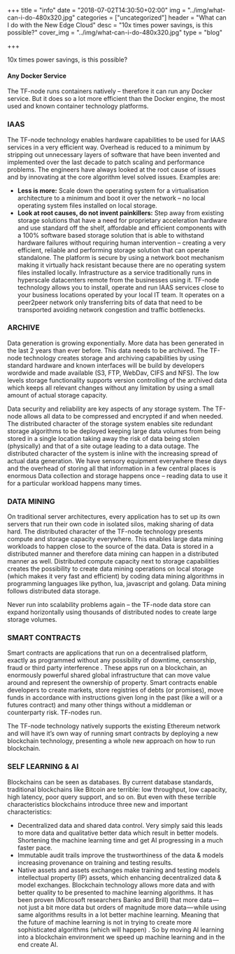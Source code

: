+++
title = "info"
date = "2018-07-02T14:30:50+02:00"
img = "../img/what-can-i-do-480x320.jpg"
categories = ["uncategorized"]
header = "What can I do with the New Edge Cloud"
desc = "10x times power savings, is this possible?"
cover_img = "../img/what-can-i-do-480x320.jpg"
type = "blog"

+++

10x times power savings, is this possible?

#### Any Docker Service
The TF-node runs containers natively – therefore it can run any Docker service. But it does so a lot more efficient than the Docker engine, the most used and known container technology platforms.

### IAAS
The TF-node technology enables hardware capabilities to be used for IAAS services in a very efficient way. Overhead is reduced to a minimum by stripping out unnecessary layers of software that have been invented and implemented over the last decade to patch scaling and performance problems. The engineers have always looked at the root cause of issues and by innovating at the core algorithm level solved issues. Examples are:

* **Less is more:** Scale down the operating system for a virtualisation architecture to a minimum and boot it over the network – no local operating system files installed on local storage.
* **Look at root causes, do not invent painkillers:** Step away from existing storage solutions that have a need for proprietary acceleration hardware and use standard off the shelf, affordable and efficient components with a 100% software based storage solution that is able to withstand hardware failures without requiring human intervention – creating a very efficient, reliable and performing storage solution that can operate standalone.
The platform is secure by using a network boot mechanism making it virtually hack resistant because there are no operating system files installed locally. Infrastructure as a service traditionally runs in hyperscale datacenters remote from the businesses using it. TF-node technology allows you to install, operate and run IAAS services close to your business locations operated by your local IT team. It operates on a peer2peer network only transferring bits of data that need to be transported avoiding network congestion and traffic bottlenecks.

### ARCHIVE
Data generation is growing exponentially. More data has been generated in the last 2 years than ever before. This data needs to be archived. The TF-node technology creates storage and archiving capabilities by using standard hardware and known interfaces will be build by developers wordwide and made available (S3, FTP, WebDav, CIFS and NFS). The low levels storage functionality supports version controlling of the archived data which keeps all relevant changes without any limitation by using a small amount of actual storage capacity.

Data security and reliability are key aspects of any storage system. The TF-node allows all data to be compressed and encrypted if and when needed. The distributed character of the storage system enables site redundant storage algorithms to be deployed keeping large data volumes from being stored in a single location taking away the risk of data being stolen (physically) and that of a site outage leading to a data outage. The distributed character of the system is inline with the increasing spread of actual data generation. We have sensory equipment everywhere these days and the overhead of storing all that information in a few central places is enormous Data collection and storage happens once – reading data to use it for a particular workload happens many times.

### DATA MINING
On traditional server architectures, every application has to set up its own servers that run their own code in isolated silos, making sharing of data hard. The distributed character of the TF-node technology presents compute and storage capacity everywhere. This enables large data mining workloads to happen close to the source of the data. Data is stored in a distributed manner and therefore data mining can happen in a distributed manner as well. Distributed compute capacity next to storage capabilities creates the possibility to create data mining operations on local storage (which makes it very fast and efficient) by coding data mining algorithms in programming languages like python, lua, javascript and golang. Data mining follows distributed data storage.

Never run into scalability problems again – the TF-node data store can expand horizontally using thousands of distributed nodes to create large storage volumes.

### SMART CONTRACTS
Smart contracts are applications that run on a decentralised platform, exactly as programmed without any possibility of downtime, censorship, fraud or third party interference . These apps run on a blockchain, an enormously powerful shared global infrastructure that can move value around and represent the ownership of property. Smart contracts enable developers to create markets, store registries of debts (or promises), move funds in accordance with instructions given long in the past (like a will or a futures contract) and many other things without a middleman or counterparty risk. TF-nodes run.

The TF-node technology natively supports the existing Ethereum network and will have it’s own way of running smart contracts by deploying a new blockchain technology, presenting a whole new approach on how to run blockchain.

### SELF LEARNING & AI
Blockchains can be seen as databases. By current database standards, traditional blockchains like Bitcoin are terrible: low throughput, low capacity, high latency, poor query support, and so on. But even with these terrible characteristics blockchains introduce three new and important characteristics:

* Decentralized data and shared data control. Very simply said this leads to more data and qualitative better data which result in better models. Shortening the machine learning time and get AI progressing in a much faster pace.
* Immutable audit trails improve the trustworthiness of the data & models increasing provenance on training and testing results.
* Native assets and assets exchanges make training and testing models intellectual property (IP) assets, which enhancing decentralized data & model exchanges.
Blockchain technology allows more data and with better quality to be presented to machine learning algorithms. It has been proven (Microsoft researchers Banko and Brill) that more data — not just a bit more data but orders of magnitude more data — while using same algorithms results in a lot better machine learning. Meaning that the future of machine learning is not in trying to create more sophisticated algorithms (which will happen) . So by moving AI learning into a blockchain environment we speed up machine learning and in the end create AI.
